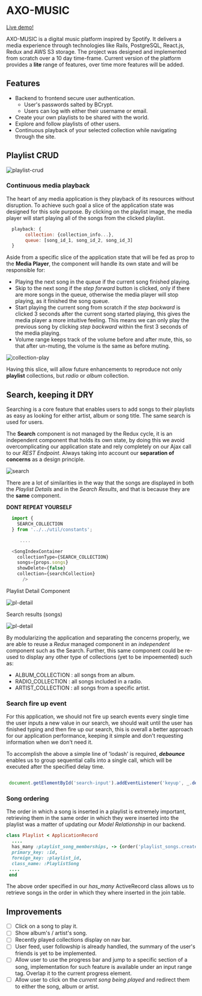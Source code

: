 # AXO-MUSIC

[Live demo!](https://axo-music.herokuapp.com)

AXO-MUSIC is a digital music platform inspired by Spotify. It delivers a media experience through technologies like Rails, PostgreSQL, React.js, Redux and AWS S3 storage.
The project was designed and implemented from scratch over a 10 day time-frame. Current version of the platform provides a __lite__ range of features, over time more features will be added.

 ## Features

+ Backend to frontend secure user authentication.
  + User's passwords salted by BCrypt.
  + Users can log with either their username or email.
+ Create your own playlists to be shared with the world.
+ Explore and follow playlists of other users.
+ Continuous playback of your selected collection while navigating through the site.


 ## Playlist CRUD

  ![playlist-crud](https://raw.githubusercontent.com/AAlfarho/axo-music/master/readme/pl-crud.gif)

 ### Continuous media playback
 The heart of any media application is they playback of its resources without disruption. To achieve such goal a slice of the application state was designed for this sole purpose.
 By clicking on the playlist image, the media player will start playing all of the songs from the clicked playlist.

 ```javascript
   playback: {
        collection: {collection_info...},
        queue: [song_id_1, song_id_2, song_id_3]
   }
 ```

 Aside from a specific slice of the application state that will be fed as prop to the **Media Player**, the component will handle its own state and will be responsible for:
 + Playing the next song in the queue if the current song finished playing.
 + Skip to the next song if the *step forward* button is clicked, only if there are more songs in the queue, otherwise the media player will stop playing, as it finished the song queue.
 + Start playing the current song from scratch if the *step backward* is clicked 3 seconds after the current song started playing, this gives the media player a more intuitive feeling. This means we can only play the previous song by clicking *step backward* within the first 3 seconds of the media playing.
 + Volume range keeps track of the volume before and after mute, this, so that after un-muting, the volume is the same as before muting.


 ![collection-play](https://raw.githubusercontent.com/AAlfarho/axo-music/master/readme/play-collection.gif)

Having this slice, will allow future enhancements to reproduce not only **playlist** collections, but *radio* or *album* collection.


 ## Search, keeping it DRY

 Searching is a core feature that enables users to add songs to their playlists as easy as looking for either artist, album or song title. The same search is used for users.

 The **Search** component is not managed by the Redux cycle, it is an independent component that holds its own state, by doing this we avoid overcomplicating our application state and rely completely on our Ajax call to our *REST Endpoint*.
 Always taking into account our **separation of concerns** as a design principle.

 ![search](https://raw.githubusercontent.com/AAlfarho/axo-music/master/readme/search.gif)

 There are a lot of similarities in the way that the songs are displayed in both the *Playlist Details* and in the *Search Results*, and that is because they are the **same** component.

 **DONT REPEAT YOURSELF**

 ```javascript
   import {
     SEARCH_COLLECTION
   } from '../../util/constants';

      ....

   <SongIndexContainer
     collectionType={SEARCH_COLLECTION}
     songs={props.songs}
     showDelete={false}
     collection={searchCollection}
       />
 ```


 Playlist Detail Component

 ![pl-detail](https://raw.githubusercontent.com/AAlfarho/axo-music/master/readme/pl-details.png)

 Search results (songs)

 ![pl-detail](https://raw.githubusercontent.com/AAlfarho/axo-music/master/readme/search-songs-res.png)

 By modularizing the application and separating the concerns properly, we are able to reuse a *Redux* managed component in an *_independent_* component such as the Search.
 Further, this same component could be re-used to display any other type of collections (yet to be impoemented) such as:
  + ALBUM_COLLECTION : all songs from an album.
  + RADIO_COLLECTION : all songs included in a radio.
  + ARTIST_COLLECTION : all songs from a specific artist.


  ### Search fire up event

  For this application, we should not fire up search events every single time the user inputs a new value in our search, we should wait until the user has finished typing and then fire up our search, this is overall a better  approach for our application performance, keeping it simple and don't requesting information when we don't need it.

  To accomplish the above a simple line of 'lodash' is required, **_debounce_** enables us to group sequential calls into a single call, which will be executed after the specified delay time.

   ```javascript

    document.getElementById('search-input').addEventListener('keyup', _.debounce(this.handleSearch, 500) )
   ```

 ### Song ordering

 The order in which a song is inserted in a playlist is extremely important, retrieving them in the same order in which they were inserted into the playlist was a matter of updating our *Model Relationship* in our backend.

 ```ruby
 class Playlist < ApplicationRecord
   ....
   has_many :playlist_song_memberships, -> {order('playlist_songs.created_at asc')},
   primary_key: :id,
   foreign_key: :playlist_id,
   class_name: :PlaylistSong
  ....
  end
 ```
 The above order specified in our *has_many* ActiveRecord class allows us to retrieve songs in the order in which they where inserted in the join table.


## Improvements

- [ ] Click on a song to play it.
- [ ] Show album's / artist's song.
- [ ] Recently played collections display on nav bar.
- [ ] User feed, user followship is already handled, the summary of the user's friends is yet to be implemented.
- [ ] Allow user to use the progress bar and jump to a specific section of a song, implementation for such feature is available under an input range tag. Overlap it to the current progress element.
- [ ] Allow user to click on the *current song being played* and redirect them to either the song, album or artist.

